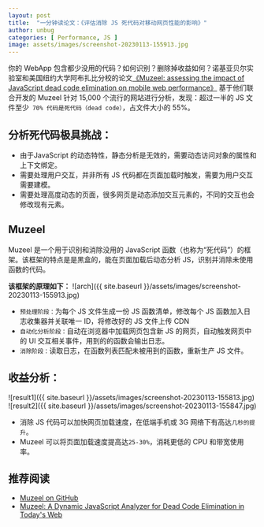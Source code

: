 ```yaml
---
layout: post
title:  "一分钟读论文：《评估消除 JS 死代码对移动网页性能的影响》"
author: unbug
categories: [ Performance, JS ]
image: assets/images/screenshot-20230113-155913.jpg
---
```

你的 WebApp 包含都少没用的代码？如何识别？删除掉收益如何？诺基亚贝尔实验室和美国纽约大学阿布扎比分校的论文[《Muzeel: assessing the impact of JavaScript dead code elimination on mobile web performance》][paper1-url] 基于他们联合开发的 Muzeel 针对 15,000 个流行的网站进行分析，发现：超过一半的 JS 文件至少` 70% 代码是死代码（dead code）`，占文件大小的 55%。

## 分析死代码极具挑战：
- 由于JavaScript 的动态特性，静态分析是无效的，需要动态访问对象的属性和上下文绑定。
- 需要处理用户交互，并非所有 JS 代码都在页面加载时触发，需要为用户交互需要建模。
- 需要处理高度动态的页面，很多网页是动态添加交互元素的，不同的交互也会修改现有元素。

## Muzeel
Muzeel 是一个用于识别和消除没用的 JavaScript 函数（也称为“死代码”）的框架。该框架的特点是是黑盒的，能在页面加载后动态分析 JS，识别并消除未使用函数的代码。

**该框架的原理如下：**
![arch]({{ site.baseurl }}/assets/images/screenshot-20230113-155913.jpg)

- `预处理阶段：`为每个 JS 文件生成一份 JS 函数清单，修改每个 JS 函数加入日志收集器并关联唯一 ID，将修改好的 JS 文件上传 CDN
- `自动化分析阶段：`自动在浏览器中加载网页包含新 JS 的网页，自动触发网页中的 UI 交互相关事件，用到的的函数会输出日志。
- `消除阶段：`读取日志，在函数列表匹配未被用到的函数，重新生产 JS 文件。

## 收益分析：
![result1]({{ site.baseurl }}/assets/images/screenshot-20230113-155813.jpg)
![result2]({{ site.baseurl }}/assets/images/screenshot-20230113-155847.jpg)

- 消除 JS 代码可以加快网页加载速度，在低端手机或 3G 网络下有高达`几秒的提升`。
- Muzeel 可以将页面加载速度提高达`25-30%`，消耗更低的 CPU 和带宽使用率。


## 推荐阅读
- [Muzeel on GitHub][links-1]
- [Muzeel: A Dynamic JavaScript Analyzer for Dead Code Elimination in Today's Web][links-2]

[paper1-url]: https://dl.acm.org/doi/10.1145/3517745.3561427
[links-1]: https://github.com/comnetsAD/Muzeel
[Links-2]: https://arxiv.org/pdf/2106.08948.pdf